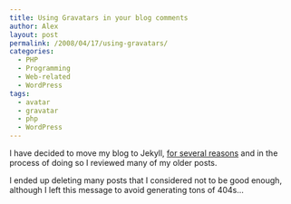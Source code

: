 ```yaml
---
title: Using Gravatars in your blog comments
author: Alex
layout: post
permalink: /2008/04/17/using-gravatars/
categories:
  - PHP
  - Programming
  - Web-related
  - WordPress
tags:
  - avatar
  - gravatar
  - php
  - WordPress
---
```

 

I have decided to move my blog to Jekyll, [for several reasons](http://carlboettiger.info/2012/05/01/Jekyll-vs-Wordpress.html) and in the process of doing so I reviewed many of my older posts.

I ended up deleting many posts that I considered not to be good enough, although I left this message to avoid generating tons of 404s... 